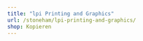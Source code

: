 ```yaml
---
title: "lpi Printing and Graphics"
url: /stoneham/lpi-printing-and-graphics/
shop: Kopieren
---
```

